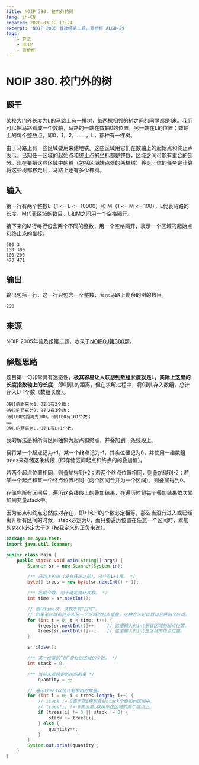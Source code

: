 ```yaml
---
title: NOIP 380. 校门外的树
lang: zh-CN
created: 2020-03-12 17:24
excerpt: 'NOIP 2005 普及组第二题，蓝桥杯 ALGO-29'
tags:
    - 算法
    - NOIP
    - 蓝桥杯
---
```


# NOIP 380. 校门外的树

<RevisionInfo />

## 题干

某校大门外长度为L的马路上有一排树，每两棵相邻的树之间的间隔都是1米。我们可以把马路看成一个数轴，马路的一端在数轴0的位置，另一端在L的位置；数轴上的每个整数点，即0，1，2，……，L，都种有一棵树。

由于马路上有一些区域要用来建地铁。这些区域用它们在数轴上的起始点和终止点表示。已知任一区域的起始点和终止点的坐标都是整数，区域之间可能有重合的部分。现在要把这些区域中的树（包括区域端点处的两棵树）移走。你的任务是计算将这些树都移走后，马路上还有多少棵树。

## 输入

第一行有两个整数L（1 <= L <= 10000）和 M（1 <= M <= 100），L代表马路的长度，M代表区域的数目，L和M之间用一个空格隔开。

接下来的M行每行包含两个不同的整数，用一个空格隔开，表示一个区域的起始点和终止点的坐标。

```text
500 3
150 300
100 200
470 471
```

## 输出

输出包括一行，这一行只包含一个整数，表示马路上剩余的树的数目。

```text
298
```

## 来源

NOIP 2005年普及组第二题，收录于[NOIPOJ第380题](http://noipoj.cn/problem.php?id=380)。

## 解题思路

题目第一句非常具有迷惑性，**极其容易让人联想到数组长度就是L，实际上这里的长度指数轴上的长度**，即0到L的距离，但在求解过程中，将0到L存入数组，总计存入L+1个数（数组长度）。

```text
0到1的距离为1，0到1有2个数；
0到2的距离为2，0到2有3个数；
0到100的距离为100，0到100有101个数；
……
0到L的距离为L，0到L有L+1个数。
```

我的解法是将所有区间抽象为起点和终点，并叠加到一条线段上。

我将某一个起点记为+1，某一个终点记为-1，其余位置记为0，并使用一维数组trees来存储这条线段（即存储区间起点和终点的的叠加值）。

若两个起点位置相同，则叠加得到+2；若两个终点位置相同，则叠加得到-2；若某一个起点和某一个终点位置相同（两个区间合并为一个区间），则叠加得到0。

存储完所有区间后，遍历这条线段上的叠加结果，在遍历时将每个叠加结果依次累加到变量stack中。

因为起点和终点必然成对存在，即+1和-1的个数必定相等，那么当没有进入或已经离开所有区间的时候，stack必定为0，而只要遍历位置在任意一个区间时，累加的stack必定大于0（按我定义的正负来说）。

```java
package cc.ayuu.test;
import java.util.Scanner;

public class Main {
    public static void main(String[] args) {
        Scanner sr = new Scanner(System.in);

        /** 马路上的树（没有移走之前），总共有L+1棵。 */
        byte[] trees = new byte[sr.nextInt() + 1];

        /** 区域个数。用于确定循环次数。 */
        int time = sr.nextInt();

        // 循环time次，读取所有“区域”。
        // 如果某区域的终点和另一个区域的起点重叠，这种方法可以自动合并两个区域。
        for (int t = 0; t < time; t++) {
            trees[sr.nextInt()]++;    // 这里输入的int是该区域的起点位置。
            trees[sr.nextInt()]--;    // 这里输入的int是区域的终点位置。
        }

        sr.close();

        /** 某一位置的“树”身处的区域的个数。 */
        int stack = 0,

        /** 当前未被移走的树的数量 */
            quantity = 0;

        // 遍历trees以统计剩余树的数量。
        for (int i = 0; i < trees.length; i++) {
            // stack != 0表示第i棵树身处stack个叠加的区域中。
            // trees[i] != 0表示第i棵树不在区域的两个端点上。
            if (trees[i] != 0 || stack != 0) {
                stack += trees[i];
            } else {
                quantity++;
            }
        }
        System.out.print(quantity);
    }
}
```

